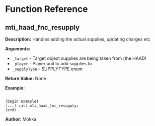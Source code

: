 # Function Reference

## mti_haad_fnc_resupply

**Description:** Handles adding the actual supplies, updating charges etc  

**Arguments:**
- `_target` - Target object supplies are being taken from (the HAAD)
- `_player` - Player unit to add supplies to
- `_supplyType` - SUPPLYTYPE enum

**Return Value:** None  

**Example:**
```

(begin example)
[...] call mti_haad_fnc_resupply;
(end)

```

**Author:** Mokka 

